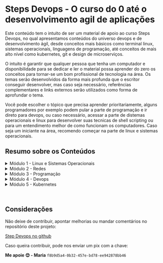 # Steps Devops - O curso do 0 até o desenvolvimento agil de aplicações

Este conteúdo tem o intuito de ser um material de apoio ao curso Steps Devops, no qual apresentamos conteúdos do universo devops e de desenvolvimento ágil, desde conceitos mais básicos como terminal linux, sistemas operacionais, linguagens de programação, até conceitos de mais alto nível como kubernetes, git e design de microserviços.

O intuito é garantir que qualquer pessoa que tenha um computador e disponibilidade para se dedicar e ler o material possa aprender do zero os conceitos para tornar-se um bom profissional de tecnologia na área. Os temas serão desenvolvidos da forma mais profunda que o escritor conseguir desenvolver, mas caso seja necessário, referências complementares e links externos serão utilizados como forma de aprofundar o tema.

Você pode escolher o tópico que precisa aprender prioritariamente, alguns programadores por exemplo podem pular a parte de programação e ir direto para devops, ou caso necessário, acessar a parte de distemas operacionais e linux para desenvolver suas tecnicas de shell scripting ou para um entendimento melhor de como funcionam os computadores. Caso seja um iniciante na área, recomendo começar na parte de linux e sistemas operacionais.

## Resumo sobre os Conteúdos

<details>
<summary markdown="span"> Módulo 1 - Linux e Sistemas Operacionais </summary>

A alma da sua aplicação, geralmente vem em uma tela preta e algumas ordens imperativas que você envia para ela, tudo isso processado por um motor monolítico, com várias tecnologias em cima do capô que processam texto. Parece complicado mas não é.

</details>

<details>
<summary markdown="span"> Módulo 2 - Redes </summary>

- A coluna dorsal de toda a tecnologia que funciona na web (Sim, este site é focado em tecnologias web), aqui temos uma sessão específica para esmiuçar um pouco dessa imensidão de cabos, protocolos de rede, compartilhamento de recursos, modelos de computação e toda forma de compartilhamento entre computadores.

</details>

<details>
<summary markdown="span"> Módulo 3 - Programação </summary>

- Aqui veremos sobre linguagem de programação, desde a sua base, trabalhando com estruturas simples de qualquer linguagem, seja de baixo ou alto nivel, até conceitos mais abstraidos como funções e objetos.

</details>

<details>
<summary markdown="span"> Módulo 4 - Devops </summary>

- Aqui de fato iremos abordar as principais tendências e o dia a dia de quem trabalha de forma ágil, as principais ferramentas e o workflow para ser um Devops Enginner.

</details>

<details>
<summary markdown="span"> Módulo 5 - Kubernetes </summary>

- Uma sessão separada apenas para a grande estrela da arquitetura, e aquilo que acredito eu que seja a melhor forma de arquitetar projetos para web na parte da infraestrutura, também chamado de "O sistema operacional da Nuvem"

</details>

&nbsp;

## Considerações


Não deixe de contribuir, apontar melhorias ou mandar comentários no repositório deste projeto:

[Step Devops no github](https://github.com/iagoambrosio/steps-devops)

Caso queira contribuir, pode nos enviar um pix com a chave:

**Me apoie 😊 - Maria**  `f8b9d5a4-0b32-457e-bd78-ee942878bb46`